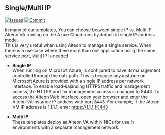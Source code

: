 ## Single/Multi IP

[![Issues](https://img.shields.io/github/issues/Radware/Radware-azure-arm-templates)](https://github.com/radware/Radware-azure-arm-templates/issues)
[![Commit](https://img.shields.io/github/last-commit/Radware/Radware-azure-arm-templates)]()

In many of our templates, You can choose between single IP vs. Multi IP.
Alteon VA running on the Azure Cloud runs by default in single IP address mode.<br> This is
very useful when using Alteon to manage a single service.
When there is a use case where there more than one application using the same service port, Multi IP is needed


  - **Single IP** <br> When running on Microsoft Azure, is configured to have its management
controlled through the data path. This is because any instance on Microsoft Azure is
provided with a single IP address per network interface. To enable load-balancing
HTTPS traffic and management access, the HTTPS port for management access is
changed to 8443. To access the Alteon Web interface, open your browser and enter the
Alteon VA instance IP address with port 8443. For example, if the Alteon VM IP address
is 1.1.1.1, enter https://1.1.1.1:8443

 - **Multi IP** <br> These templates deploy an Alteon VA with N NICs for use in environments with a separate management network. 

